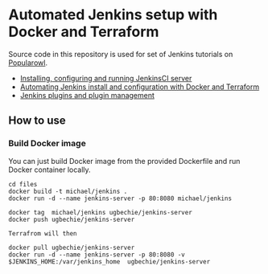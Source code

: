 # Automated Jenkins setup with Docker and Terraform

Source code in this repository is used for set of Jenkins tutorials on [Popularowl](https://www.popularowl.com).

* [Installing, configuring and running JenkinsCI server](https://www.popularowl.com/blog/installing-configuring-jenkinsci-nginx)
* [Automating Jenkins install and configuration with Docker and Terraform](https://www.popularowl.com/jenkins/automating-jenkins-install-docker-terraform)
* [Jenkins plugins and plugin management](https://www.popularowl.com/jenkins/jenkins-plugins-and-plugin-management)

## How to use

 

### Build Docker image

You can just build Docker image from the provided Dockerfile and run Docker container locally.

    cd files
    docker build -t michael/jenkins .
    docker run -d --name jenkins-server -p 80:8080 michael/jenkins

    docker tag  michael/jenkins ugbechie/jenkins-server
    docker push ugbechie/jenkins-server

    Terrafrom will then

    docker pull ugbechie/jenkins-server
    docker run -d --name jenkins-server -p 80:8080 -v $JENKINS_HOME:/var/jenkins_home  ugbechie/jenkins-server

